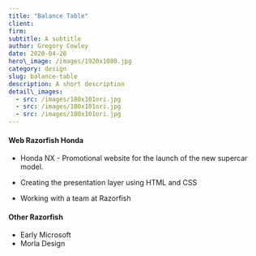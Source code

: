 ```yaml
---
title: "Balance Table"
client:
firm: 
subtitle: A subtitle
author: Gregory Cowley
date: 2020-04-28
hero\_image: /images/1920x1080.jpg
category: design
slug: balance-table
description: A short description
detail\_images: 
  - src: /images/180x101ori.jpg
  - src: /images/180x101ori.jpg
  - src: /images/180x101ori.jpg
---
```




#### Web Razorfish Honda
* Honda NX - Promotional website for the launch of the new supercar model.

* Creating the presentation layer using HTML and CSS

* Working with a team at Razorfish
#### Other Razorfish

- Early Microsoft
- Morla Design
